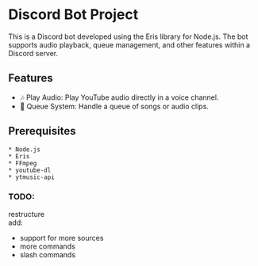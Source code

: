 # **Discord Bot Project**

This is a Discord bot developed using the Eris library for Node.js. The bot supports audio playback, queue management, and other features within a Discord server.<br/>
## **Features**

   * 🎶 Play Audio: Play YouTube audio directly in a voice channel.
   * 📜 Queue System: Handle a queue of songs or audio clips.

## **Prerequisites**

    * Node.js
    * Eris
    * FFmpeg
    * youtube-dl
    * ytmusic-api

### **TODO:**<br/>
restructure <br/>
add:
- support for more sources
- more commands
- slash commands
